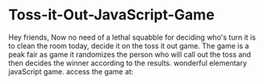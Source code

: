 # Toss-it-Out-JavaScript-Game
Hey friends, Now no need of a lethal squabble for deciding who's turn it is to clean the room today, decide it on the toss it out game.
The game is a peak fair as game it randomizes the person who will call out the toss and then decides the winner according to the results.
wonderful elementary javaScript game.
access the game at: 
